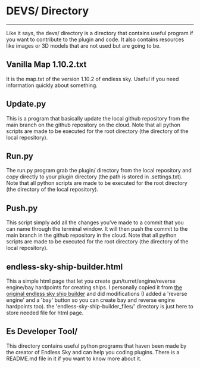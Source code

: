 # DEVS/ Directory
---
Like it says, the devs/ directory is a directory that contains useful program if you want to contribute to the plugin and code. It also contains resources like images or 3D models that are not used but are going to be.
## Vanilla Map 1.10.2.txt
It is the map.txt of the version 1.10.2  of endless sky. Useful if you need information quickly about something.
## Update.py
This is a program that basically update the local github repository from the main branch on the github repository on the cloud. Note that all python scripts are made to be executed for the root directory (the directory of the local repository).
## Run.py
The run.py program grab the plugin/ directory from the local repository and copy directly to your plugin directory (the path is stored in .settings.txt). Note that all python scripts are made to be executed for the root directory (the directory of the local repository).
## Push.py
This script simply add all the changes you've made to a commit that you can name through the terminal window. It will then push the commit to the main branch in the github repository in the cloud. Note that all python scripts are made to be executed for the root directory (the directory of the local repository).


## endless-sky-ship-builder.html
This a simple html page that let you create gun/turret/engine/reverse engine/bay hardpoints for creating ships. I personally copied it from [the original endless sky ship builder](https://endless-sky.github.io/ship_builder.html) and did modifications (I added a 'reverse engine' and a 'bay' button so you can create bay and reverse engine hardpoints too). the 'endless-sky-ship-builder_files/' directory is just here to store needed file for html page.

## Es Developer Tool/
This directory contains useful python programs that haven been made by the creator of Endless Sky and can help you coding plugins. There is a README.md file in it if you want to know more about it.